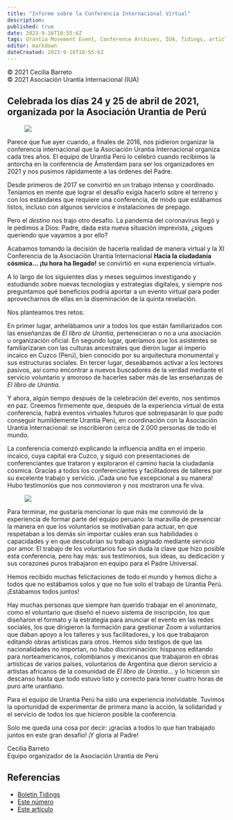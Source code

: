 ```yaml
---
title: "Informe sobre la Conferencia Internacional Virtual"
description: 
published: true
date: 2023-9-16T10:55:6Z
tags: Urantia Movement Event, Conference Archives, IUA, Tidings, article
editor: markdown
dateCreated: 2023-9-16T10:55:6Z
---
```


<p class="v-card v-sheet theme--light gray lighten-3 px-2">© 2021 Cecilia Barreto<br>© 2021 Asociación Urantia Internacional (IUA)</p>


## Celebrada los días 24 y 25 de abril de 2021, organizada por la Asociación Urantia de Perú

<figure id="Figure_1" class="image urantiapedia image-style-align-left">
<img src="/image/article/IUA_Tidings/Cecilia-Barrito-150x150.jpg">
</figure>

Parece que fue ayer cuando, a finales de 2016, nos pidieron organizar la conferencia internacional que la Asociación Urantia Internacional organiza cada tres años. El equipo de Urantia Perú lo celebró cuando recibimos la antorcha en la conferencia de Ámsterdam para ser los organizadores en 2021 y nos pusimos rápidamente a las órdenes del Padre.

Desde primeros de 2017 se convirtió en un trabajo intenso y coordinado. Teníamos en mente que lograr el desafío exigía hacerlo sobre el terreno y con los estándares que requiere una conferencia, de modo que estábamos listos, incluso con algunos servicios e instalaciones de prepago. 

Pero el _destino_ nos trajo otro desafío. La pandemia del coronavirus llegó y le pedimos a Dios: Padre, dada esta nueva situación imprevista, ¿sigues queriendo que vayamos a por ello? 

Acabamos tomando la decisión de hacerla realidad de manera virtual y la XI Conferencia de la Asociación Urantia Internacional **Hacia la ciudadanía cósmica… ¡tu hora ha llegado!** se convirtió en «una experiencia virtual».

A lo largo de los siguientes días y meses seguimos investigando y estudiando sobre nuevas tecnologías y estrategias digitales, y siempre nos preguntamos qué beneficios podría aportar a un evento virtual para poder aprovecharnos de ellas en la diseminación de la quinta revelación.

Nos planteamos tres retos: 

En primer lugar, anhelábamos unir a todos los que están familiarizados con las enseñanzas de _El libro de Urantia_, pertenecieran o no a una asociación u organización oficial. En segundo lugar, queríamos que los asistentes se familiarizaran con las culturas ancestrales que dieron lugar al imperio incaico en Cuzco (Perú), bien conocido por su arquitectura monumental y sus estructuras sociales. En tercer lugar, deseábamos activar a los lectores pasivos, así como encontrar a nuevos buscadores de la verdad mediante el servicio voluntario y amoroso de hacerles saber más de las enseñanzas de _El libro de Urantia_.

Y ahora, algún tiempo después de la celebración del evento, nos sentimos en paz. Creemos firmemente que, después de la experiencia virtual de esta conferencia, habrá eventos virtuales futuros que sobrepasarán lo que pudo conseguir humildemente Urantia Perú, en coordinación con la Asociación Urantia Internacional: se inscribieron cerca de 2.000 personas de todo el mundo.

La conferencia comenzó explicando la influencia andita en el imperio incaico, cuya capital era Cuzco, y siguió con presentaciones de conferenciantes que trataron y exploraron el camino hacia la ciudadanía cósmica. Gracias a todos los conferenciantes y facilitadores de talleres por su excelente trabajo y servicio. ¡Cada uno fue excepcional a su manera! Hubo testimonios que nos conmovieron y nos mostraron una fe viva.
<br style="clear:both;"/>

<figure id="Figure_2" class="image urantiapedia">
<img src="/image/article/IUA_Tidings/Peru-Conference-Volunteers-Collage-706x397.jpg">
</figure>

Para terminar, me gustaría mencionar lo que más me conmovió de la experiencia de formar parte del equipo peruano: la maravilla de presenciar la manera en que los voluntarios se motivaban para actuar, en que respetaban a los demás sin importar cuáles eran sus habilidades o capacidades y en que descubrían su trabajo asignado mediante servicio por amor. El trabajo de los voluntarios fue sin duda la clave que hizo posible esta conferencia, pero hay más: sus testimonios, sus ideas, su dedicación y sus corazones puros trabajaron en equipo para el Padre Universal.

Hemos recibido muchas felicitaciones de todo el mundo y hemos dicho a todos que no estábamos solos y que no fue solo el trabajo de Urantia Perú. ¡Estábamos todos juntos!

Hay muchas personas que siempre han querido trabajar en el anonimato, como el voluntario que diseñó el nuevo sistema de inscripción, los que diseñaron el formato y la estrategia para anunciar el evento en las redes sociales, los que dirigieron la formación para gestionar Zoom a voluntarios que daban apoyo a los talleres y sus facilitadores, y los que trabajaron editando obras artísticas para otros. Hemos sido testigos de que las nacionalidades no importan, no hubo discriminación: hispanos editando para norteamericanos, colombianos y mexicanos que trabajaron en obras artísticas de varios países, voluntarios de Argentina que dieron servicio a artistas africanos de la comunidad de _El libro de Urantia_… y lo hicieron sin descanso hasta que todo estuvo listo y correcto para tener cuatro horas de puro arte urantiano.

Para el equipo de Urantia Perú ha sido una experiencia inolvidable. Tuvimos la oportunidad de experimentar de primera mano la acción, la solidaridad y el servicio de todos los que hicieron posible la conferencia.

Solo me queda una cosa por decir: ¡gracias a todos lo que han trabajado juntos en este gran desafío! ¡Y gloria al Padre!

Cecilia Barreto   
Equipo organizador de la Asociación Urantia de Perú

## Referencias

- [Boletín Tidings](https://urantia-association.org/acerca-del-boletin-tidings/?lang=es)
- [Este número](https://urantia-association.org/newsletter/tidings-junio-2021/?lang=es)
- [Este artículo](https://urantia-association.org/informe-sobre-la-conferencia-internacional-virtual/?lang=es)


